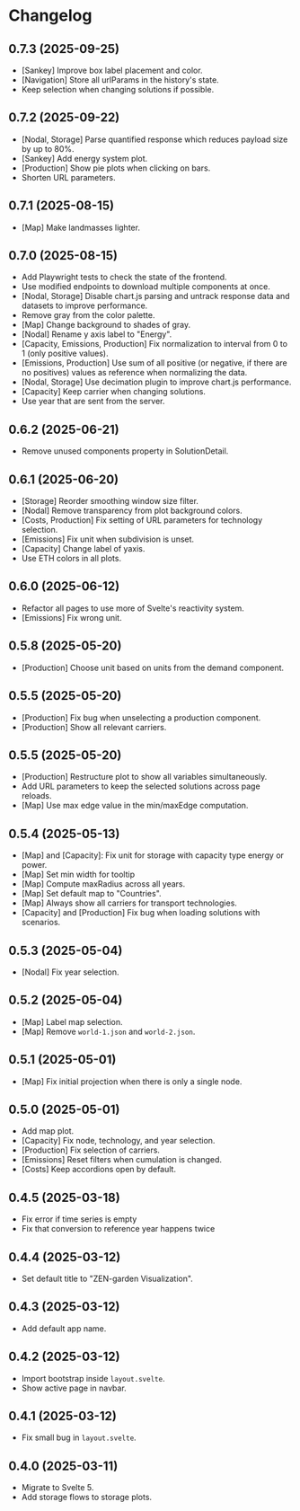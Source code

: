 # Changelog

## 0.7.3 (2025-09-25)

- [Sankey] Improve box label placement and color.
- [Navigation] Store all urlParams in the history's state.
- Keep selection when changing solutions if possible.

## 0.7.2 (2025-09-22)

- [Nodal, Storage] Parse quantified response which reduces payload size by up to 80%.
- [Sankey] Add energy system plot.
- [Production] Show pie plots when clicking on bars.
- Shorten URL parameters.

## 0.7.1 (2025-08-15)

- [Map] Make landmasses lighter.

## 0.7.0 (2025-08-15)

- Add Playwright tests to check the state of the frontend.
- Use modified endpoints to download multiple components at once.
- [Nodal, Storage] Disable chart.js parsing and untrack response data and datasets to improve performance.
- Remove gray from the color palette.
- [Map] Change background to shades of gray.
- [Nodal] Rename y axis label to "Energy".
- [Capacity, Emissions, Production] Fix normalization to interval from 0 to 1 (only positive values).
- [Emissions, Production] Use sum of all positive (or negative, if there are no positives) values as reference when normalizing the data.
- [Nodal, Storage] Use decimation plugin to improve chart.js performance.
- [Capacity] Keep carrier when changing solutions.
- Use year that are sent from the server.

## 0.6.2 (2025-06-21)

- Remove unused components property in SolutionDetail.

## 0.6.1 (2025-06-20)

- [Storage] Reorder smoothing window size filter.
- [Nodal] Remove transparency from plot background colors.
- [Costs, Production] Fix setting of URL parameters for technology selection.
- [Emissions] Fix unit when subdivision is unset.
- [Capacity] Change label of yaxis.
- Use ETH colors in all plots.

## 0.6.0 (2025-06-12)

- Refactor all pages to use more of Svelte's reactivity system.
- [Emissions] Fix wrong unit.

## 0.5.8 (2025-05-20)

- [Production] Choose unit based on units from the demand component.

## 0.5.5 (2025-05-20)

- [Production] Fix bug when unselecting a production component.
- [Production] Show all relevant carriers.

## 0.5.5 (2025-05-20)

- [Production] Restructure plot to show all variables simultaneously.
- Add URL parameters to keep the selected solutions across page reloads.
- [Map] Use max edge value in the min/maxEdge computation.

## 0.5.4 (2025-05-13)

- [Map] and [Capacity]: Fix unit for storage with capacity type energy or power.
- [Map] Set min width for tooltip
- [Map] Compute maxRadius across all years.
- [Map] Set default map to "Countries".
- [Map] Always show all carriers for transport technologies.
- [Capacity] and [Production] Fix bug when loading solutions with scenarios.

## 0.5.3 (2025-05-04)

- [Nodal] Fix year selection.

## 0.5.2 (2025-05-04)

- [Map] Label map selection.
- [Map] Remove `world-1.json` and `world-2.json`.

## 0.5.1 (2025-05-01)

- [Map] Fix initial projection when there is only a single node.

## 0.5.0 (2025-05-01)

- Add map plot.
- [Capacity] Fix node, technology, and year selection.
- [Production] Fix selection of carriers.
- [Emissions] Reset filters when cumulation is changed.
- [Costs] Keep accordions open by default.

## 0.4.5 (2025-03-18)

- Fix error if time series is empty
- Fix that conversion to reference year happens twice

## 0.4.4 (2025-03-12)

- Set default title to "ZEN-garden Visualization".

## 0.4.3 (2025-03-12)

- Add default app name.

## 0.4.2 (2025-03-12)

- Import bootstrap inside `layout.svelte`.
- Show active page in navbar.

## 0.4.1 (2025-03-12)

- Fix small bug in `layout.svelte`.

## 0.4.0 (2025-03-11)

- Migrate to Svelte 5.
- Add storage flows to storage plots.
